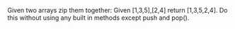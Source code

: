 Given two arrays zip them together: Given [1,3,5],[2,4] return [1,3,5,2,4]. Do this without using any built in methods except push and pop().
